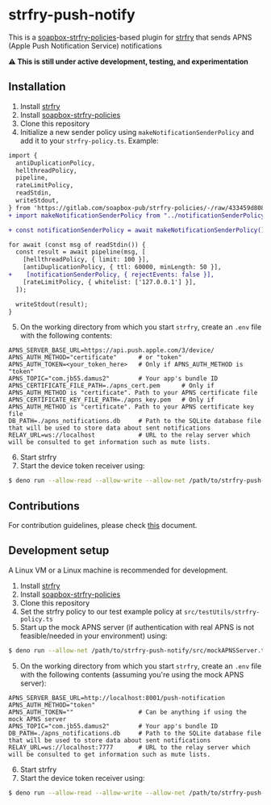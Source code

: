 strfry-push-notify
==================

This is a [soapbox-strfry-policies](https://gitlab.com/soapbox-pub/strfry-policies/-/tree/develop)-based plugin for [strfry](https://github.com/hoytech/strfry) that sends APNS (Apple Push Notification Service) notifications

**⚠️  This is still under active development, testing, and experimentation**

## Installation

1. Install [strfry](https://github.com/hoytech/strfry)
2. Install [soapbox-strfry-policies](https://gitlab.com/soapbox-pub/strfry-policies/-/tree/develop)
3. Clone this repository
4. Initialize a new sender policy using `makeNotificationSenderPolicy` and add it to your `strfry-policy.ts`. Example:

```diff
import {
  antiDuplicationPolicy,
  hellthreadPolicy,
  pipeline,
  rateLimitPolicy,
  readStdin,
  writeStdout,
} from 'https://gitlab.com/soapbox-pub/strfry-policies/-/raw/433459d8084d1f2d6500fdf916f22caa3b4d7be5/mod.ts';
+ import makeNotificationSenderPolicy from "../notificationSenderPolicy.ts";

+ const notificationSenderPolicy = await makeNotificationSenderPolicy();

for await (const msg of readStdin()) {
  const result = await pipeline(msg, [
    [hellthreadPolicy, { limit: 100 }],
    [antiDuplicationPolicy, { ttl: 60000, minLength: 50 }],
+    [notificationSenderPolicy, { rejectEvents: false }],
    [rateLimitPolicy, { whitelist: ['127.0.0.1'] }],
  ]);

  writeStdout(result);
}
```

5. On the working directory from which you start `strfry`, create an `.env` file with the following contents:

```env
APNS_SERVER_BASE_URL=https://api.push.apple.com/3/device/
APNS_AUTH_METHOD="certificate"      # or "token"
APNS_AUTH_TOKEN=<your_token_here>   # Only if APNS_AUTH_METHOD is "token"
APNS_TOPIC="com.jb55.damus2"        # Your app's bundle ID
APNS_CERTIFICATE_FILE_PATH=./apns_cert.pem      # Only if APNS_AUTH_METHOD is "certificate". Path to your APNS certificate file
APNS_CERTIFICATE_KEY_FILE_PATH=./apns_key.pem   # Only if APNS_AUTH_METHOD is "certificate". Path to your APNS certificate key file
DB_PATH=./apns_notifications.db     # Path to the SQLite database file that will be used to store data about sent notifications
RELAY_URL=ws://localhost            # URL to the relay server which will be consulted to get information such as mute lists.
```

6. Start strfry
7. Start the device token receiver using:

```sh
$ deno run --allow-read --allow-write --allow-net /path/to/strfry-push-notify/src/notificationServiceServer.ts
```

## Contributions

For contribution guidelines, please check [this](https://github.com/damus-io/damus/blob/master/docs/CONTRIBUTING.md) document.

## Development setup

A Linux VM or a Linux machine is recommended for development.

1. Install [strfry](https://github.com/hoytech/strfry)
2. Install [soapbox-strfry-policies](https://gitlab.com/soapbox-pub/strfry-policies/-/tree/develop)
3. Clone this repository
4. Set the strfry policy to our test example policy at `src/testUtils/strfry-policy.ts`
5. Start up the mock APNS server (if authentication with real APNS is not feasible/needed in your environment) using:

```sh
$ deno run --allow-net /path/to/strfry-push-notify/src/mockAPNSServer.ts
```

5. On the working directory from which you start `strfry`, create an `.env` file with the following contents (assuming you're using the mock APNS server):

```env
APNS_SERVER_BASE_URL=http://localhost:8001/push-notification
APNS_AUTH_METHOD="token"
APNS_AUTH_TOKEN=""                  # Can be anything if using the mock APNS server
APNS_TOPIC="com.jb55.damus2"        # Your app's bundle ID
DB_PATH=./apns_notifications.db     # Path to the SQLite database file that will be used to store data about sent notifications
RELAY_URL=ws://localhost:7777       # URL to the relay server which will be consulted to get information such as mute lists.
```

6. Start strfry
7. Start the device token receiver using:

```sh
$ deno run --allow-read --allow-write --allow-net /path/to/strfry-push-notify/src/notificationServiceServer.ts
```